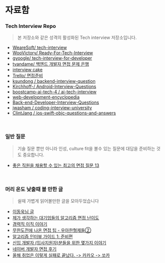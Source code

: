 # 자료함

### Tech Interview Repo

> 본 저장소와 같은 성격의 활성화된 Tech interview 저장소입니다.

- [WeareSoft/ tech-interview](https://github.com/WeareSoft/tech-interview)
- [WooVictory/ Ready-For-Tech-Interview](https://github.com/WooVictory/Ready-For-Tech-Interview)
- [gyoogle/ tech-interview-for-developer](https://github.com/gyoogle/tech-interview-for-developer)
- [tvandame/ 백엔드 개발자 면접 문제 은행](https://github.com/tvandame/back-end-developer-interview-questions/blob/master/Translations/Korean/README_KR.md)
- [interview cake](https://www.interviewcake.com/)
- [Trello/ 면접준비](https://trello.com/b/MugMXwGi/%EB%A9%B4%EC%A0%91%EC%A4%80%EB%B9%84%F0%9F%91%91)
- [ksundong / backend-interview-question](https://github.com/ksundong/backend-interview-question)
- [Kirchhoff-/ Android-Interview-Questions](https://github.com/Kirchhoff-/Android-Interview-Questions)
- [boostcamp-ai-tech-4 / ai-tech-interview](https://github.com/boostcamp-ai-tech-4/ai-tech-interview)
- [web-development-encyclopedia](https://github.com/parker1609/web-development-encyclopedia)
- [Back-end-Developer-Interview-Questions](https://github.com/NESOY/Back-end-Developer-Interview-Questions)
- [jwasham / coding-interview-university](https://github.com/jwasham/coding-interview-university)
- [ClintJang / ios-swift-objc-questions-and-answers](https://github.com/ClintJang/ios-swift-objc-questions-and-answers)


<br />

### 일반 질문

> 기술 질문 뿐만 아니라 인성, culture fit을 볼수 있는 질문에 대답을 준비하는 것도 중요합니다. 

- [좋은 직원을 채용할 수 있는 최고의 면접 질문 13](https://www.huffingtonpost.kr/2014/04/04/story_n_5089063.html)

<br />

### 머리 온도 낮출때 볼 만한 글

> 쉴때 가볍게 읽어볼만한 글을 모아두었습니다

- [이동욱님 글](https://jojoldu.tistory.com/278?category=689637)
- [제가 생각하는 대기업들의 알고리즘 면접 난이도](http://xn--299as6vb5i1je.com/interview/22)
- [경력직 이직 이야기](https://blog.naver.com/PostView.nhn?blogId=gngh0101&logNo=221296037812&parentCategoryNo=&categoryNo=15&viewDate=&isShowPopularPosts=false&from=postView)
- [무한도전에 나온 면접 팁 - 우아한형제들②](http://plus.hankyung.com/apps/newsinside.view?aid=201801237015A&category=AA006&sns=y)
- [알고리즘 인터뷰 가이드 1: 준비편](http://theyearlyprophet.com/interviews-101-preparation.html)
- [신입 개발자 (입사지원자)분들을 위한 몇가지 이야기](https://okky.kr/article/531199)
- [네이버 개발자 면접 후기](https://blog.naver.com/PostView.nhn?blogId=seoulworkshop&logNo=221403510698&parentCategoryNo=&categoryNo=14&viewDate=&isShowPopularPosts=true&from=search)
- [올해 취업은 이렇게 실패로 끝났다. -> 카카오 -> 쏘카](https://dailyheumsi.tistory.com/151?category=864097)




